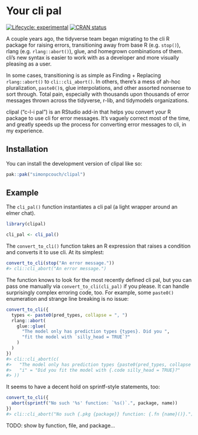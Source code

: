 
<!-- README.md is generated from README.Rmd. Please edit that file -->

# Your cli pal

<!-- badges: start -->

[![Lifecycle:
experimental](https://img.shields.io/badge/lifecycle-experimental-orange.svg)](https://lifecycle.r-lib.org/articles/stages.html#experimental)
[![CRAN
status](https://www.r-pkg.org/badges/version/clipal)](https://CRAN.R-project.org/package=clipal)
<!-- badges: end -->

A couple years ago, the tidyverse team began migrating to the cli R
package for raising errors, transitioning away from base R
(e.g. `stop()`), rlang (e.g. `rlang::abort()`), glue, and homegrown
combinations of them. cli’s new syntax is easier to work with as a
developer and more visually pleasing as a user.

In some cases, transitioning is as simple as Finding + Replacing
`rlang::abort()` to `cli::cli_abort()`. In others, there’s a mess of
ah-hoc pluralization, `paste0()`s, glue interpolations, and other
assorted nonsense to sort through. Total pain, especially with thousands
upon thousands of error messages thrown across the tidyverse, r-lib, and
tidymodels organizations.

clipal (“c-l-i pal”) is an RStudio add-in that helps you convert your R
package to use cli for error messages. It’s vaguely correct most of the
time, and greatly speeds up the process for converting error messages to
cli, in my experience.

## Installation

You can install the development version of clipal like so:

``` r
pak::pak("simonpcouch/clipal")
```

## Example

The `cli_pal()` function instantiates a cli pal (a light wrapper around
an elmer chat).

``` r
library(clipal)

cli_pal <- cli_pal()
```

The `convert_to_cli()` function takes an R expression that raises a
condition and converts it to use cli. At its simplest:

``` r
convert_to_cli(stop("An error message."))
#> cli::cli_abort("An error message.")
```

The function knows to look for the most recently defined cli pal, but
you can pass one manually via `convert_to_cli(cli_pal)` if you please.
It can handle surprisingly complex erroring code, too. For example, some
`paste0()` enumeration and strange line breaking is no issue:

``` r
convert_to_cli({
  types <- paste0(pred_types, collapse = ", ")
  rlang::abort(
    glue::glue(
      "The model only has prediction types {types}. Did you ",
      "fit the model with `silly_head = TRUE`?"
    )
  )
})
#> cli::cli_abort(c(
#>   "The model only has prediction types {paste0(pred_types, collapse = ', ')}.",
#>   "i" = "Did you fit the model with {.code silly_head = TRUE}?"
#> ))
```

It seems to have a decent hold on sprintf-style statements, too:

``` r
convert_to_cli({
  abort(sprintf("No such '%s' function: `%s()`.", package, name))
})
#> cli::cli_abort("No such {.pkg {package}} function: {.fn {name}()}.")
```

TODO: show by function, file, and package…
